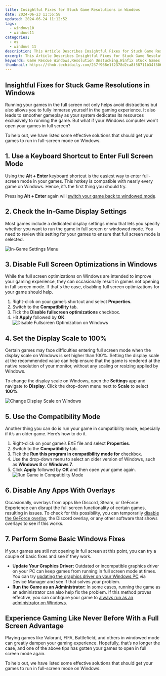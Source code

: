 ```yaml
---
title: Insightful Fixes for Stuck Game Resolutions in Windows
date: 2024-06-23 11:56:58
updated: 2024-06-24 11:12:52
tags:
  - windows10
  - windows11
categories:
  - os
  - windows 11
description: This Article Describes Insightful Fixes for Stuck Game Resolutions in Windows
excerpt: This Article Describes Insightful Fixes for Stuck Game Resolutions in Windows
keywords: Game Rescue Windows,Resolution Unstucking,Winfix Stuck Games,Game Troubleshoot Windows,Fixing Game Errors PC,Windows Game Freeze Fixes,Sticking Game Solutions
thumbnail: https://thmb.techidaily.com/237f968e1f2378d2ca8f58711b34f30634497fa9b29838c074677a1e86056393.jpg
---
```


## Insightful Fixes for Stuck Game Resolutions in Windows

 Running your games in the full screen not only helps avoid distractions but also allows you to fully immerse yourself in the gaming experience. It also leads to smoother gameplay as your system dedicates its resources exclusively to running the game. But what if your Windows computer won't open your games in full screen?

 To help out, we have listed some effective solutions that should get your games to run in full-screen mode on Windows.

## 1\. Use a Keyboard Shortcut to Enter Full Screen Mode

 Using the **Alt + Enter** keyboard shortcut is the easiest way to enter full-screen mode in your games. This hotkey is compatible with nearly every game on Windows. Hence, it’s the first thing you should try.

 Pressing **Alt + Enter** again will [switch your game back to windowed mode](https://www.makeuseof.com/windows-10-11-windowed-mode-games/).

## 2\. Check the In-Game Display Settings

 Most games include a dedicated display settings menu that lets you specify whether you want to run the game in full screen or windowed mode. You need to review this setting for your games to ensure that full screen mode is selected.

![In-Game Settings Menu](https://static1.makeuseofimages.com/wordpress/wp-content/uploads/2023/06/in-game-settings-menu.jpg)

## 3\. Disable Full Screen Optimizations in Windows

 While the full screen optimizations on Windows are intended to improve your gaming experience, they can occasionally result in games not opening in full screen mode. If that's the case, disabling full screen optimizations for your game should help.

1. Right-click on your game’s shortcut and select **Properties**.
2. Switch to the **Compatibility** tab.
3. Tick the **Disable fullscreen optimizations** checkbox.
4. Hit **Apply** followed by **OK**.  
![Disable Fullscreen Optimization on Windows](https://static1.makeuseofimages.com/wordpress/wp-content/uploads/2023/06/disable-fullscreen-optimization-on-windows.jpg)

## 4\. Set the Display Scale to 100%

 Certain games may face difficulties entering full screen mode when the display scale on Windows is set higher than 100%. Setting the display scale at the recommended value can help ensure that the game is rendered at the native resolution of your monitor, without any scaling or resizing applied by Windows.

 To change the display scale on Windows, open the **Settings** app and navigate to **Display**. Click the drop-down menu next to **Scale** to select **100%**.

![Change Display Scale on Windows](https://static1.makeuseofimages.com/wordpress/wp-content/uploads/2023/06/change-display-scale-on-windows.jpg)

## 5\. Use the Compatibility Mode

 Another thing you can do is run your game in compatibility mode, especially if it’s an older game. Here’s how to do it.

1. Right-click on your game’s EXE file and select **Properties**.
2. Switch to the **Compatibility** tab.
3. Tick the **Run this program in compatibility mode for** checkbox.
4. Use the drop-down menu to select an older version of Windows, such as **Windows 8** or **Windows 7**.
5. Click **Apply** followed by **OK** and then open your game again.  
![Run Game in Compatiblity Mode](https://static1.makeuseofimages.com/wordpress/wp-content/uploads/2023/06/run-game-in-compatiblity-mode.jpg)

## 6\. Disable Any Apps With Overlays

 Occasionally, overlays from apps like Discord, Steam, or GeForce Experience can disrupt the full screen functionality of certain games, resulting in issues. To check for this possibility, you can temporarily [disable the GeForce overlay](https://www.makeuseof.com/windows-geforce-overlay-disable/), the Discord overlay, or any other software that shows overlays to see if this works.

## 7\. Perform Some Basic Windows Fixes

 If your games are still not opening in full screen at this point, you can try a couple of basic fixes and see if they work.

* **Update Your Graphics Driver:** Outdated or incompatible graphics driver on your PC can keep games from running in full screen mode at times. You can try [updating the graphics driver on your Windows PC](https://www.makeuseof.com/update-graphics-drivers-in-windows-10/) via Device Manager and see if that solves your problem.
* **Run the Game as an Administrator:** In some cases, running the game as an administrator can also help fix the problem. If this method proves effective, you can configure your game to [always run as an administrator on Windows](https://www.makeuseof.com/tag/always-run-apps-administrator-windows/).

## Experience Gaming Like Never Before With a Full Screen Advantage

 Playing games like Valorant, FIFA, Battlefield, and others in windowed mode can greatly dampen your gaming experience. Hopefully, that’s no longer the case, and one of the above tips has gotten your games to open in full screen mode again.

 To help out, we have listed some effective solutions that should get your games to run in full-screen mode on Windows.
